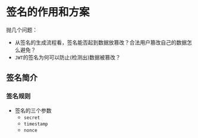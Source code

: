 # 签名的作用和方案

抛几个问题：

+ 从签名的生成流程看，签名能否起到数据放篡改？合法用户篡改自己的数据怎么避免？
+ `JWT`的签名为何可以防止(检测出)数据被篡改？



## 签名简介

### 签名规则

+ 签名的三个参数
  + `secret`
  + `timestamp`
  + `nonce`

